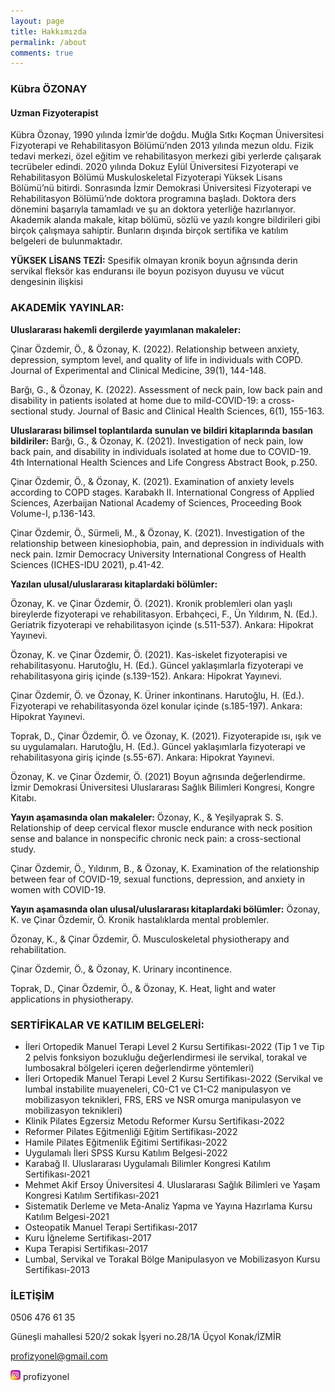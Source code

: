 ```yaml
---
layout: page
title: Hakkımızda 
permalink: /about
comments: true
---
```

### Kübra ÖZONAY

#### Uzman Fizyoterapist

Kübra Özonay, 1990 yılında İzmir’de doğdu. Muğla Sıtkı Koçman Üniversitesi Fizyoterapi ve Rehabilitasyon Bölümü’nden 2013 yılında mezun oldu. Fizik tedavi merkezi, özel eğitim ve rehabilitasyon merkezi gibi yerlerde çalışarak tecrübeler edindi. 2020 yılında Dokuz Eylül Üniversitesi Fizyoterapi ve Rehabilitasyon Bölümü Muskuloskeletal Fizyoterapi Yüksek Lisans Bölümü’nü bitirdi. Sonrasında İzmir Demokrasi Üniversitesi Fizyoterapi ve Rehabilitasyon Bölümü’nde doktora programına başladı. Doktora ders dönemini başarıyla tamamladı ve şu an doktora yeterliğe hazırlanıyor. Akademik alanda makale, kitap bölümü, sözlü ve yazılı kongre bildirileri gibi birçok çalışmaya sahiptir. Bunların dışında birçok sertifika ve katılım belgeleri de bulunmaktadır.

**YÜKSEK LİSANS TEZİ:** Spesifik olmayan kronik boyun ağrısında derin servikal fleksör kas enduransı ile boyun pozisyon duyusu ve vücut dengesinin ilişkisi

### AKADEMİK YAYINLAR:

**Uluslararası hakemli dergilerde yayımlanan makaleler:**

Çinar Özdemir, Ö., & Özonay, K. (2022). Relationship between anxiety, depression, symptom level, and quality of life in individuals with COPD. Journal of Experimental and Clinical Medicine, 39(1), 144-148.

Barğı, G., & Özonay, K. (2022). Assessment of neck pain, low back pain and disability in patients isolated at home due to mild-COVID-19: a cross-sectional study. Journal of Basic and Clinical Health Sciences, 6(1), 155-163.

**Uluslararası bilimsel toplantılarda sunulan ve bildiri kitaplarında basılan bildiriler:**
Barğı, G., & Özonay, K. (2021). Investigation of neck pain, low back pain, and disability in individuals isolated at home due to COVID-19. 4th International Health Sciences and Life Congress Abstract Book, p.250.

Çinar Özdemir, Ö., & Özonay, K. (2021). Examination of anxiety levels according to COPD stages. Karabakh II. International Congress of Applied Sciences, Azerbaijan National Academy of Sciences, Proceeding Book Volume-I, p.136-143.

Çinar Özdemir, Ö., Sürmeli, M., & Özonay, K. (2021). Investigation of the relationship between kinesiophobia, pain, and depression in individuals with neck pain. Izmir Democracy University International Congress of Health Sciences (ICHES-IDU 2021), p.41-42.

**Yazılan ulusal/uluslararası kitaplardaki bölümler:**

Özonay, K. ve Çinar Özdemir, Ö. (2021). Kronik problemleri olan yaşlı bireylerde fizyoterapi ve rehabilitasyon. Erbahçeci, F., Ün Yıldırım, N. (Ed.). Geriatrik fizyoterapi ve rehabilitasyon içinde (s.511-537). Ankara: Hipokrat Yayınevi.

Özonay, K. ve Çinar Özdemir, Ö. (2021). Kas-iskelet fizyoterapisi ve rehabilitasyonu. Harutoğlu, H. (Ed.). Güncel yaklaşımlarla fizyoterapi ve rehabilitasyona giriş içinde (s.139-152). Ankara: Hipokrat Yayınevi.

Çinar Özdemir, Ö. ve Özonay, K. Üriner inkontinans. Harutoğlu, H. (Ed.). Fizyoterapi ve rehabilitasyonda özel konular içinde (s.185-197). Ankara: Hipokrat Yayınevi.

Toprak, D., Çinar Özdemir, Ö. ve Özonay, K. (2021). Fizyoterapide ısı, ışık ve su uygulamaları. Harutoğlu, H. (Ed.). Güncel yaklaşımlarla fizyoterapi ve rehabilitasyona giriş içinde (s.55-67). Ankara: Hipokrat Yayınevi.

Özonay, K. ve Çinar Özdemir, Ö. (2021) Boyun ağrısında değerlendirme. İzmir Demokrasi Üniversitesi Uluslararası Sağlık Bilimleri Kongresi, Kongre Kitabı.

**Yayın aşamasında olan makaleler:**
Özonay, K., & Yeşilyaprak S. S. Relationship of deep cervical flexor muscle endurance with neck position sense and balance in nonspecific chronic neck pain: a cross-sectional study.

Çinar Özdemir, Ö., Yıldırım, B., & Özonay, K. Examination of the relationship between fear of COVID-19, sexual functions, depression, and anxiety in women with COVID-19.

**Yayın aşamasında olan ulusal/uluslararası kitaplardaki bölümler:**
Özonay, K. ve Çinar Özdemir, Ö. Kronik hastalıklarda mental problemler.

Özonay, K., & Çinar Özdemir, Ö. Musculoskeletal physiotherapy and rehabilitation.

Çinar Özdemir, Ö., & Özonay, K. Urinary incontinence.

Toprak, D., Çinar Özdemir, Ö., & Özonay, K. Heat, light and water applications in physiotherapy.

### SERTİFİKALAR VE KATILIM BELGELERİ:
- İleri Ortopedik Manuel Terapi Level 2 Kursu Sertifikası-2022 (Tip 1 ve Tip 2 pelvis fonksiyon bozukluğu değerlendirmesi ile servikal, torakal ve lumbosakral bölgeleri içeren değerlendirme yöntemleri)
- İleri Ortopedik Manuel Terapi Level 2 Kursu Sertifikası-2022 (Servikal ve lumbal instabilite muayeneleri, C0-C1 ve C1-C2 manipulasyon ve mobilizasyon teknikleri, FRS, ERS ve NSR omurga manipulasyon ve mobilizasyon teknikleri)
- Klinik Pilates Egzersiz Metodu Reformer Kursu Sertifikası-2022
- Reformer Pilates Eğitmenliği Eğitim Sertifikası-2022
- Hamile Pilates Eğitmenlik Eğitimi Sertifikası-2022
- Uygulamalı İleri SPSS Kursu Katılım Belgesi-2022
- Karabağ II. Uluslararası Uygulamalı Bilimler Kongresi Katılım Sertifikası-2021
- Mehmet Akif Ersoy Üniversitesi 4. Uluslararası Sağlık Bilimleri ve Yaşam Kongresi Katılım Sertifikası-2021
- Sistematik Derleme ve Meta-Analiz Yapma ve Yayına Hazırlama Kursu Katılım Belgesi-2021
- Osteopatik Manuel Terapi Sertifikası-2017
- Kuru İğneleme Sertifikası-2017
- Kupa Terapisi Sertifikası-2017
- Lumbal, Servikal ve Torakal Bölge Manipulasyon ve Mobilizasyon Kursu Sertifikası-2013


### İLETİŞİM

 0506 476 61 35

 Güneşli mahallesi 520/2 sokak İşyeri no.28/1A
    Üçyol Konak/İZMİR

 profizyonel@gmail.com 

 [![Instagram](/assets/images/instagram16.png "Instagram Profizyonel")](https://www.instagram.com/profizyonel) profizyonel
